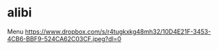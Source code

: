 # alibi
Menu
https://www.dropbox.com/s/r4tugkxkg48mh32/10D4E21F-3453-4CB6-BBF9-524CA62C03CF.jpeg?dl=0
